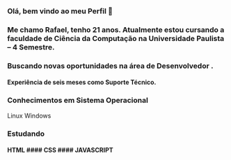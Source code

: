 ### Olá, bem vindo ao meu Perfil 👋
### Me chamo Rafael, tenho 21 anos. Atualmente estou cursando a faculdade de Ciência da Computação na Universidade Paulista – 4 Semestre. 
### Buscando novas oportunidades na área de Desenvolvedor . 

#### Experiência de seis meses como Suporte Técnico. 

### Conhecimentos em Sistema Operacional

Linux                Windows
                       


### Estudando 

#### HTML #### CSS #### JAVASCRIPT 
